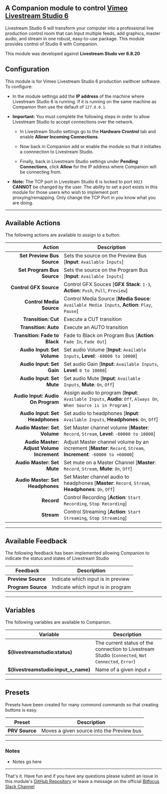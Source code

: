 ## A Companion module to control [Vimeo Livestream Studio 6](https://livestream.com/studio/)

Livestream Studio 6 will transform your computer into a professional live production control room that can Input multiple feeds, add graphics, master audio, and stream in one robust, easy-to-use package. This module provides control of Studio 6 with Companion. 

This module was developed against **Livestream Studo ver 6.8.20**

## Configuration

This module is for Vimeo Livestream Studio 6 production swithcer software. To configure: 
- In the module settings add the **IP address** of the machine where Livestream Studio 6 is running. If it is running on the same machine as Companion then use the default of `127.0.0.1`.
- **Important:** You must complete the following steps in order to allow Livestream Studio to accept connections over the network.
  - In Livestream Studio settings go to the **Hardware Crontrol** tab and enable **Allowr Incoming Connections**.

  - Now back in Companion add or enable the module so that it initialtes a connnection to Livestream Studio. 

  - Finally, back in Livestream Studio settings under **Pending Connections**, click **Allow** for the IP address where Companion will be connecting from.
   
- **Note:** The TCP port in Livesteam Studio 6 is locked to port `9923` **CANNOT** be changed by the user. The ability to set a port exists in this module for those users who wish to implement port proxying/remapping. Only change the TCP Port in you know what you are doing.

---
## Available Actions

The following actions are available to assign to a button.

Action                           | Description                  
-------------------------------: | ---------------------------- 
**Set Preview Bus Source**       | Sets the source on the Preview Bus [**Input**: `Available Inputs`]
**Set Program Bus Source**       | Sets the source on the Program Bus [**Input**: `Available Inputs`]
**Control GFX Source**           | Control GFX Souces [**GFX Stack**: `1-3`, **Action**: `Push`, `Pull`, `Preview`]
**Control Media Source**         | Control Media Source [**Media Souce**: `Available Media Inputs`, **Action**: `Play`, `Pause`]
**Transition: Cut**              | Execute a CUT transition 
**Transition: Auto**             | Execute an AUTO transition 
**Transition: Fade to Black**    | Fade to Black on Program Bus [**Action**: `Fade In`, `Fade Out`]
**Audio Input: Set Volume**      | Set audio Volume [**Input**: `Available Inputs`, **Level**: `-60000 to 10000`]
**Audio Input: Set Gain**        | Set audio Gain [**Input**: `Available Inputs`, **Level**: `0 to 10000`]
**Audio Input: Set Mute**        | Set audio Mute [**Input**: `Available Inputs`, **Mute**: `On`, `Off`]
**Audio Input: Audio On Program**| Assign audio to program [**Input**: `Available Inputs`, **Audio**: `Off`, `Always On`, `When Source is in Program` ]
**Audio Input: Set Headphones**  | Set audio to headphones [**Input**: `Available Inputs`, **Headphones**: `On`, `Off`]
**Audio Master: Set Volume**     | Set Master channel volume [**Master**: `Record`, `Stream`, **Level**: `-60000 to 10000`]
**Audio Master: Adjust Volume Increment**| Adjust Master channel volume by an increment [**Master**: `Record`, `Stream`, **Increment**: `-60000 to +60000`]
**Audio Master: Set Mute**       | Set mute on a Master Channel [**Master**: `Record`, `Stream`, **Mute**: `On`, `Off`]
**Audio Master: Set Headphones** | Set Master channel audio to headphones [**Master**: `Record`, `Stream`, **Headphones**: `On`, `Off`]
**Record**                       | Control Recording [**Action**: `Start Recording`, `Stop Recording`]
**Stream**                       | Control Streaming [**Action**: `Start Streaming`, `Stop Streaming`]

---
## Available Feedback

The following feedback has been implemented allowing Companion to indicate the status and states of Livestream Studio

Feedback           | Description                        
------------------ | ---------------------------------- 
 **Preview Source**| Indicate which input is in preview 
 **Program Source**| Indicate which input is in program


 ---
## Variables

The following variables are available to Companion. 

Variable                       | Description 
------------------------------ | ----------------------------------- 
**$(livestreamstudio:status)** | The current status of the connection to Livestream Studio (`Connected`, `Not Connected`, `Error`)
**$(livestreamstudio:input_`x`_name)** | Name of a given input `x`


---
## Presets

Presets have been created for many commond commands so that creating buttons is easy. 

Preset          | Description                                
--------------- | -------------------------------------------
**PRV Source**  | Moves a given source into the Preview bus 

---
### Notes
- Notes go here

---

That's it. Have fun and if you have any questions please submit an issue in this module's [GitHub Repository](https://github.com/bitfocus/companion-module-vimeo-livestreamstudio6) or leave a message on the official [Bitfocus Slack Channel](https://bitfocusio.slack.com/archives/CFG7HAN5N)
